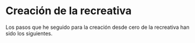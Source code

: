 # Creación de la recreativa
Los pasos que he seguido para la creación desde cero de la recreativa han sido los siguientes.


